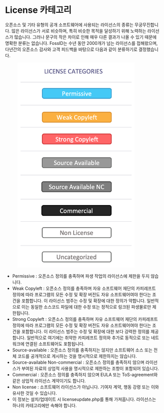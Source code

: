 # License 카테고리

오픈소스 및 기타 유형의 공개 소프트웨어에 사용되는 라이선스의 종류는 무궁무진합니다. 많은 라이선스가 서로 비슷하며, 특히 비슷한 목적을 달성하기 위해 노력하는 라이선스가 많습니다. 그러나 문구의 작은 차이로 인해 매우 다른 결과가 나올 수 있기 때문에 명확한 분류는 없습니다. FossID는 수년 동안 2000개가 넘는 라이선스를 접해왔으며, 다년간의 오픈소스 감사와 고객 피드백을 바탕으로 다음과 같이 분류하기로 결정했습니다.

<figure><img src="../../../.gitbook/assets/image (102).png" alt=""><figcaption></figcaption></figure>

* Permissive : 오픈소스 정의를 충족하며 파생 작업의 라이선스에 제한을 두지 않습니다.
* Weak Copyleft : 오픈소스 정의를 충족하며 자유 소프트웨어 재단의 카피레프트 정의에 따라 프로그램의 모든 수정 및 확장 버전도 자유 소프트웨어여야 한다는 조건을 포함합니다. 이 라이선스 범주는 수정 및 확장에 대한 정의가 약합니다. 일반적으로 이는 동일한 소스코드 파일에 대한 수정 또는 정적으로 링크된 파생물로만 제한됩니다.
* Strong Copyleft : 오픈소스 정의를 충족하며 자유 소프트웨어 재단의 카피레프트 정의에 따라 프로그램의 모든 수정 및 확장 버전도 자유 소프트웨어여야 한다는 조건을 포함합니다. 이 라이선스 범주는 수정 및 확장에 대한 보다 강력한 정의를 제공합니다. 일반적으로 여기에는 취약한 카피레프트 정의와 추가로 동적으로 또는 네트워크에 연결된 소프트웨어도 포함됩니다.
* Source-available : 오픈소스 정의를 충족하지는 않지만 소프트웨어 소스 또는 전체 코드를 공개적으로 게시하는 것을 명시적으로 제한하지는 않습니다.
* Source-available Non-commercial : 오픈소스 정의를 충족하지 않으며 라이선스가 부여된 자료의 상업적 사용을 명시적으로 제한하는 조항이 포함되어 있습니다.
* Commercial : 오픈소스 정의를 충족하지 않으며 EULA 또는 ToS-agreement와 같은 상업적 라이선스 계약이기도 합니다.
* Non license : 소프트웨어 라이선스가 아닙니다. 기여자 계약, 행동 강령 또는 이와 유사한 것일 수 있습니다.
* 이 정보는 설치/업데이트 시 licenseupdate.php를 통해 가져옵니다. 라이선스는 하나의 카테고리에만 속해야 합니다.
